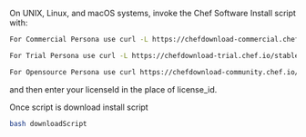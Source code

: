 On UNIX, Linux, and macOS systems, invoke the Chef Software Install script with:

```bash
For Commercial Persona use curl -L https://chefdownload-commercial.chef.io/stable/downloadScript?os_type=linux&license_id=<YOUR LICENSE ID>

For Trial Persona use curl -L https://chefdownload-trial.chef.io/stable/downloadScript?os_type=linux

For Opensource Persona use curl https://chefdownload-community.chef.io/stable/downloadScript?os_type=linux
```

and then enter your licenseId in the place of license_id.

Once script is download install script

```bash
bash downloadScript
```

